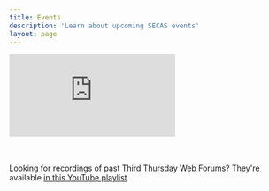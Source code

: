 ```yaml
---
title: Events
description: 'Learn about upcoming SECAS events'
layout: page
---
```


<div class='embed-container'><iframe src='https://calendar.google.com/calendar/embed?src=secassoutheast%40gmail.com&ctz=America%2FNew_York' style='border: 0' frameborder='0' scrolling='no'></iframe></div>
<br>
<br>

Looking for recordings of past Third Thursday Web Forums? They're available [in this YouTube playlist](https://www.youtube.com/playlist?list=PLiK5DRAthv5gDCbmwwPPsqkPkEHkOL6Gb).
